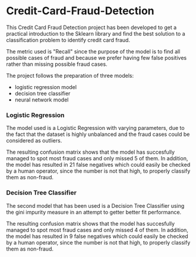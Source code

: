 # Credit-Card-Fraud-Detection
This Credit Card Fraud Detection project has been developed to get a practical introduction to the Sklearn library and find the best solution to a classification problem to identify credit card fraud.

The metric used is "Recall" since the purpose of the model is to find all possible cases of fraud and because we prefer having few false positives rather than missing possible fraud cases.

The project follows the preparation of three models:
  - logistic regression model
  - decision tree classifier
  - neural network model

### Logistic Regression
The model used is a Logistic Regression with varying parameters, due to the fact that the dataset is highly unbalanced and the fraud cases could be considered as outliers.

The resulting confusion matrix shows that the model has succesfully managed to spot most fraud cases and only missed 5 of them. In addition, the model has resulted in 21 false negatives which could easily be checked by a human operator, since the number is not that high, to properly classify them as non-fraud.

### Decision Tree Classifier
The second model that has been used is a Decision Tree Classifier using the gini impurity measure in an attempt to getter better fit performance.

The resulting confusion matrix shows that the model has succesfully managed to spot most fraud cases and only missed 4 of them. In addition, the model has resulted in 9 false negatives which could easily be checked by a human operator, since the number is not that high, to properly classify them as non-fraud.

